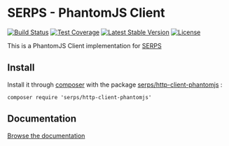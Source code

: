 SERPS - PhantomJS Client
========================

[![Build Status](https://travis-ci.org/serp-spider/http-client-phantomjs.svg?branch=master)](https://travis-ci.org/serp-spider/http-client-phantomjs)
[![Test Coverage](https://codeclimate.com/github/serp-spider/http-client-phantomjs/badges/coverage.svg)](https://codeclimate.com/github/serp-spider/http-client-phantomjs)
[![Latest Stable Version](https://poser.pugx.org/serps/http-client-phantomjs/version)](https://packagist.org/packages/serps/http-client-phantomjs)
[![License](https://poser.pugx.org/serps/http-client-phantomjs/license)](https://packagist.org/packages/serps/http-client-phantomjs)


This is a PhantomJS Client implementation for [SERPS](https://github.com/serp-spider/serps)

Install
-------

Install it through [composer](https://getcomposer.org/) with the package 
[serps/http-client-phantomjs](https://packagist.org/packages/serps/http-client-phantomjs) : 

``composer require 'serps/http-client-phantomjs'``


Documentation
-------------

[Browse the documentation](http://serp-spider.github.io/documentation/http-client/curl/)
